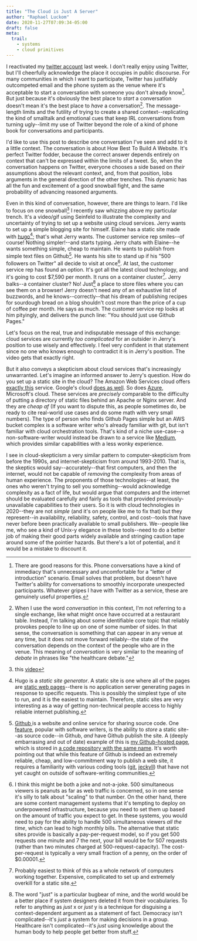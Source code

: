 ```yaml
---
title: "The Cloud is Just A Server"
author: "Raphael Luckom"
date: 2020-11-27T07:09:34-05:00
draft: false
meta:
  trail:
    - systems
    - cloud primitives
---
```


I reactivated my [twitter account](https://twitter.com/RLuckom) last week.
I don't really enjoy using Twitter, but I'll cheerfully acknowledge
the place it occupies in public discourse. For many communities in which I
want to participate, Twitter has justifiably outcompeted email and the phone system
as the venue where it's acceptable to start a conversation with someone you don't
already know[^1]. But just because it's obviously the best place to _start_ a conversation
doesn't mean it's the best place to _have_ a conversation[^2]. The message-length limits
and the futility of trying to create a shared context--replicating the kind of
smalltalk and emotional cues that keep IRL conversations from turning ugly--limit
my use of Twitter beyond the role of a kind of phone book for conversations and
participants.

I'd like to use this post to describe one conversation I've seen and add to it a little
context. The conversation is about How Best To Build A Website. It's perfect Twitter
fodder, because the correct answer depends entirely on context that can't be expressed
within the limits of a tweet. So, when the conversation happens on Twitter, everyone
chooses a side based on _their_ assumptions about the relevant context, and, from that
position, lobs arguments in the general direction of the other trenches. This dynamic
has all the fun and excitement of a good snowball fight, and the same probability of
advancing reasoned arguments.

Even in this kind of conversation, however, there are things to learn. I'd like to focus
on one snowball[^3] I recently saw whizzing above my particular trench. It's a video/gif
using Seinfeld to illustrate the complexity and uncertainty of trying to set up a website using
cloud services. Jerry wants to set up a simple blogging site for himself. Elaine has a static
site made with [hugo](https://gohugo.io/)[^4]; that's what Jerry wants. The customer service rep
smiles--of course! Nothing simpler!--and starts typing. Jerry chats with Elaine--he wants something
simple, cheap to maintain. He wants to publish from simple text files on Github[^5]. He wants
his site to stand up if his "500 followers on Twitter" all decide to visit at once[^6]. At last,
the customer service rep has found an option. It's got all the latest cloud technology, and
it's going to cost $7,590 per month. It runs on a container cluster[^7]. Jerry balks--a container cluster?
No! Just[^8] a place to store files where you can see them on a browser! Jerry doesn't need
any of an exhaustive list of buzzwords, and he knows--correctly--that his dream of publishing
recipes for sourdough bread on a blog shouldn't cost more than the price of a cup of coffee
per month. He says as much. The customer service rep looks at him pityingly, and delivers
the punch line: "You should just use Github Pages."

Let's focus on the real, true and indisputable message of this exchange: cloud services are currently
_too complicated_ for an outsider in Jerry's position to use wisely and effectively. I feel
very confident in that statement since no one who knows enough to contradict it is in Jerry's
position. The video gets that exactly right.

But it also conveys a skepticism about cloud services that's increasingly unwarranted. Let's
imagine an informed answer to Jerry's question. How do you set up a static site in the cloud?
The Amazon Web Services cloud offers [exactly this](https://docs.aws.amazon.com/AmazonS3/latest/dev/WebsiteHosting.html)
service. Google's cloud [does as well](https://cloud.google.com/storage/docs/hosting-static-website). So
does [Azure](https://docs.microsoft.com/en-us/azure/storage/blobs/storage-blob-static-website), Microsoft's cloud.
These services are _precisely_ comparable to the difficulty of putting a directory of static files
behind an Apache or Nginx server. And they are _cheap af_ (If you want to dispute this, as people sometimes do,
be ready to cite real-world use cases and do some math with very small numbers). The type of person who finds Github Pages simple but an AWS 
bucket complex is a software writer who's already familiar with git, but isn't familiar with
cloud orchestration tools. That's kind of a niche use-case--a non-software-writer would instead be drawn
to a service like [Medium](https://medium.com/), which provides similar capabilities with a less
wonky experience.

I see in cloud-skepticism a very similar pattern to computer-skepticism from before the 1990s,
and internet-skepticism from around 1993-2010. That is, the skeptics would say--accurately--that
first computers, and then the internet, would not be capable of _removing_ the complexity from
areas of human experience. The proponents of those technologies--at least, the ones who weren't 
trying to sell you something--would acknowledge complexity as a fact of life, but would argue
that computers and the internet should be evaluated carefully and fairly as tools that provided
previously-unavailable capabilities to their users. So it is with cloud technologies in 2020--they
are not _simple_ (and it's on people like me to fix that) but they represent--in availability, reliability,
safety, control, and cost--tools that have never before been practically available to small publishers.
We--people like me, who see a kind of Unix-y elegance in these tools--need to do a better job of making their good parts
widely available and stringing caution tape around some of the pointier hazards. But there's a lot
of potential, and it would be a mistake to discount it.

[^1]: There are good reasons for this. Phone conversations have a kind of immediacy that's unnecessary and uncomfortable for a "letter of introduction" scenario. Email solves that problem, but doesn't have Twitter's ability for conversations to smoothly incorporate unexpected participants. Whatever gripes I have with Twitter as a service, these are genuinely useful properties.

[^2]: When I use the word _conversation_ in this context, I'm not referring to a single exchange, like what might once have occurred at a restaurant table. Instead, I'm talking about some identifiable core topic that reliably provokes people to line up on one of some number of sides. In that sense, the conversation is something that can appear in any venue at any time, but it does not move forward reliably--the state of the conversation depends on the context of the people who are in the venue. This meaning of _conversation_ is very similar to the meaning of _debate_ in phrases like "the healthcare debate."

[^3]: this [video](https://twitter.com/DennisCode/status/1331695899672596480/video/1)

[^4]: Hugo is a _static site generator_. A static site is one where all of the pages are [static web pages](https://en.wikipedia.org/wiki/Static_web_page)--there is no application server generating pages in response to specific requests. This is possibly the simplest type of site to run, and it is the easiest to maintain. Therefore, static sites are very interesting as a way of getting non-technical people access to highly reliable internet publishing.

[^5]: [Github ](https://github.com/) is a website and online service for sharing source code. One [feature](https://pages.github.com/), popular with software writers, is the ability to _store_ a static site--as source code--in Github, _and_ have Github publish the site. A (deeply embarrasing and out of date) example of this is [my Github-hosted page](http://rluckom.github.io/), which is stored in [a code repository with the same name](https://github.com/RLuckom/RLuckom.github.io). It's worth pointing out that while this feature of Github is indeed an extremely reliable, cheap, and low-commitment way to publish a web site, it requires a familiarity with various coding tools ([git](https://git-scm.com/), [jeckyll](https://jekyllrb.com/docs/)) that have not yet caught on outside of software-writing communities.

[^6]: I think this might be both a joke and not-a-joke. 500 simultaneous viewers is peanuts as far as web traffic is concerned, so in one sense it's silly to talk about "scaling" to that number. On the other hand, there are some content management systems that it's tempting to deploy on underpowered infrastructure, because you need to set them up based on the amount of traffic you expect to get. In these systems, you would need to pay for the ability to handle 500 simultaneous viewers _all the time_, which can lead to high monthly bills. The alternative that static sites provide is basically a pay-per-request model, so if you get 500 requests one minute and 7 the next, your bill would be for 507 requests (rather than two minutes charged at 500-request-capacity). The cost-per-request is typically a very small fraction of a penny, on the order of $0.00001.

[^7]: Probably easiest to think of this as a whole network of computers working together. Expensive, complicated to set up and extremely overkill for a static site.

[^8]: The word "just" is a particular bugbear of mine, and the world would be a better place if system designers deleted it from their vocabularies. To refer to anything as _just_ x or _just_ y is a technique for disguising a context-dependent argument as a statement of fact. Democracy isn't complicated--it's _just_ a system for making decisions in a group. Healthcare isn't complicated--it's _just_ using knowledge about the human body to help people get better from stuff.
